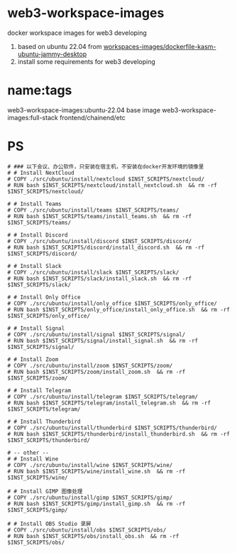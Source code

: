 # web3-workspace-images
 docker workspace images for web3 developing

1. based on ubuntu 22.04 from [workspaces-images/dockerfile-kasm-ubuntu-jammy-desktop](https://github.com/kasmtech/workspaces-images/blob/develop/dockerfile-kasm-ubuntu-jammy-desktop)
2. install some requirements for web3 developing

# name:tags
web3-workspace-images:ubuntu-22.04           base image
web3-workspace-images:full-stack             frontend/chainend/etc


# PS
```shell
# ### 以下会议、办公软件，只安装在宿主机，不安装在docker开发环境的镜像里
# # Install NextCloud
# COPY ./src/ubuntu/install/nextcloud $INST_SCRIPTS/nextcloud/
# RUN bash $INST_SCRIPTS/nextcloud/install_nextcloud.sh  && rm -rf $INST_SCRIPTS/nextcloud/

# # Install Teams
# COPY ./src/ubuntu/install/teams $INST_SCRIPTS/teams/
# RUN bash $INST_SCRIPTS/teams/install_teams.sh  && rm -rf $INST_SCRIPTS/teams/

# # Install Discord
# COPY ./src/ubuntu/install/discord $INST_SCRIPTS/discord/
# RUN bash $INST_SCRIPTS/discord/install_discord.sh  && rm -rf $INST_SCRIPTS/discord/

# # Install Slack
# COPY ./src/ubuntu/install/slack $INST_SCRIPTS/slack/
# RUN bash $INST_SCRIPTS/slack/install_slack.sh  && rm -rf $INST_SCRIPTS/slack/

# # Install Only Office
# COPY ./src/ubuntu/install/only_office $INST_SCRIPTS/only_office/
# RUN bash $INST_SCRIPTS/only_office/install_only_office.sh  && rm -rf $INST_SCRIPTS/only_office/

# # Install Signal
# COPY ./src/ubuntu/install/signal $INST_SCRIPTS/signal/
# RUN bash $INST_SCRIPTS/signal/install_signal.sh  && rm -rf $INST_SCRIPTS/signal/

# # Install Zoom
# COPY ./src/ubuntu/install/zoom $INST_SCRIPTS/zoom/
# RUN bash $INST_SCRIPTS/zoom/install_zoom.sh  && rm -rf $INST_SCRIPTS/zoom/

# # Install Telegram
# COPY ./src/ubuntu/install/telegram $INST_SCRIPTS/telegram/
# RUN bash $INST_SCRIPTS/telegram/install_telegram.sh  && rm -rf $INST_SCRIPTS/telegram/

# # Install Thunderbird
# COPY ./src/ubuntu/install/thunderbird $INST_SCRIPTS/thunderbird/
# RUN bash $INST_SCRIPTS/thunderbird/install_thunderbird.sh  && rm -rf $INST_SCRIPTS/thunderbird/

# -- other --
# # Install Wine
# COPY ./src/ubuntu/install/wine $INST_SCRIPTS/wine/
# RUN bash $INST_SCRIPTS/wine/install_wine.sh  && rm -rf $INST_SCRIPTS/wine/

# # Install GIMP 图像处理
# COPY ./src/ubuntu/install/gimp $INST_SCRIPTS/gimp/
# RUN bash $INST_SCRIPTS/gimp/install_gimp.sh  && rm -rf $INST_SCRIPTS/gimp/

# # Install OBS Studio 录屏
# COPY ./src/ubuntu/install/obs $INST_SCRIPTS/obs/
# RUN bash $INST_SCRIPTS/obs/install_obs.sh  && rm -rf $INST_SCRIPTS/obs/
```